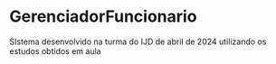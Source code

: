 # GerenciadorFuncionario
SIstema desenvolvido na turma do IJD de abril de 2024 utilizando os estudos obtidos em aula
